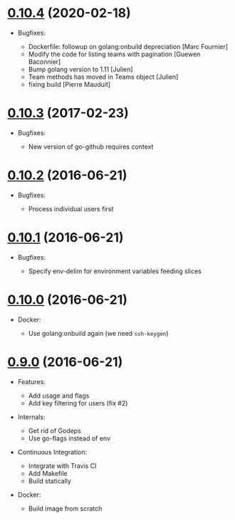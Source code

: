 # [0.10.4](https://github.com/camptocamp/github_pki/releases/tag/0.10.4) (2020-02-18)

* Bugfixes:

  - Dockerfile: followup on golang:onbuild depreciation [Marc Fournier]
  - Modify the code for listing teams with pagination [Guewen Baconnier]
  - Bump golang version to 1.11 [Julien]
  - Team methods has moved in Teams object [Julien]
  - fixing build [Pierre Mauduit]

# [0.10.3](https://github.com/camptocamp/github_pki/releases/tag/0.10.3) (2017-02-23)

* Bugfixes:

  - New version of go-github requires context

# [0.10.2](https://github.com/camptocamp/github_pki/releases/tag/0.10.2) (2016-06-21)

* Bugfixes:

  - Process individual users first

# [0.10.1](https://github.com/camptocamp/github_pki/releases/tag/0.10.1) (2016-06-21)

* Bugfixes:

  - Specify env-delim for environment variables feeding slices

# [0.10.0](https://github.com/camptocamp/github_pki/releases/tag/0.10.0) (2016-06-21)

* Docker:

  - Use golang:onbuild again (we need `ssh-keygen`)

# [0.9.0](https://github.com/camptocamp/github_pki/releases/tag/0.9.0) (2016-06-21)

* Features:

  - Add usage and flags
  - Add key filtering for users (fix #2)

* Internals:

  - Get rid of Godeps
  - Use go-flags instead of env

* Continuous Integration:

  - Integrate with Travis CI
  - Add Makefile
  - Build statically

* Docker:

  - Build image from scratch
